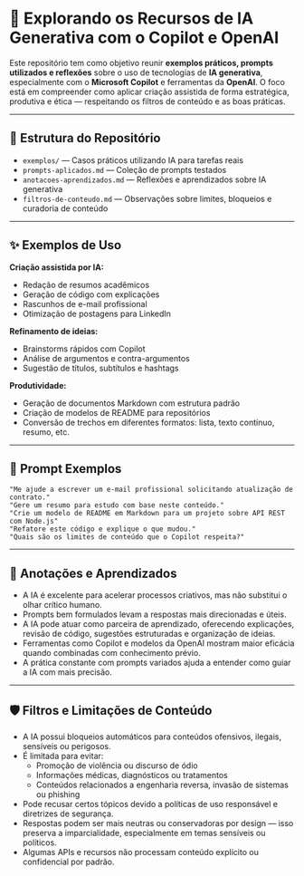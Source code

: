 # 🤖 Explorando os Recursos de IA Generativa com o Copilot e OpenAI

Este repositório tem como objetivo reunir **exemplos práticos, prompts utilizados e reflexões** sobre o uso de tecnologias de **IA generativa**, especialmente com o **Microsoft Copilot** e ferramentas da **OpenAI**. O foco está em compreender como aplicar criação assistida de forma estratégica, produtiva e ética — respeitando os filtros de conteúdo e as boas práticas.

---

## 🧭 Estrutura do Repositório

- `exemplos/` — Casos práticos utilizando IA para tarefas reais
- `prompts-aplicados.md` — Coleção de prompts testados
- `anotacoes-aprendizados.md` — Reflexões e aprendizados sobre IA generativa
- `filtros-de-conteudo.md` — Observações sobre limites, bloqueios e curadoria de conteúdo

---

## ✨ Exemplos de Uso

**Criação assistida por IA:**
- Redação de resumos acadêmicos
- Geração de código com explicações
- Rascunhos de e-mail profissional
- Otimização de postagens para LinkedIn

**Refinamento de ideias:**
- Brainstorms rápidos com Copilot
- Análise de argumentos e contra-argumentos
- Sugestão de títulos, subtítulos e hashtags

**Produtividade:**
- Geração de documentos Markdown com estrutura padrão
- Criação de modelos de README para repositórios
- Conversão de trechos em diferentes formatos: lista, texto contínuo, resumo, etc.

---

## 💬 Prompt Exemplos

```text
"Me ajude a escrever um e-mail profissional solicitando atualização de contrato."
"Gere um resumo para estudo com base neste conteúdo."
"Crie um modelo de README em Markdown para um projeto sobre API REST com Node.js"
"Refatore este código e explique o que mudou."
"Quais são os limites de conteúdo que o Copilot respeita?"
```
---

## 🧠 Anotações e Aprendizados

- A IA é excelente para acelerar processos criativos, mas não substitui o olhar crítico humano.
- Prompts bem formulados levam a respostas mais direcionadas e úteis.
- A IA pode atuar como parceira de aprendizado, oferecendo explicações, revisão de código, sugestões estruturadas e organização de ideias.
- Ferramentas como Copilot e modelos da OpenAI mostram maior eficácia quando combinadas com conhecimento prévio.
- A prática constante com prompts variados ajuda a entender como guiar a IA com mais precisão.

---

## 🛡️ Filtros e Limitações de Conteúdo

- A IA possui bloqueios automáticos para conteúdos ofensivos, ilegais, sensíveis ou perigosos.
- É limitada para evitar:
    - Promoção de violência ou discurso de ódio
    - Informações médicas, diagnósticos ou tratamentos
    - Conteúdos relacionados a engenharia reversa, invasão de sistemas ou phishing
- Pode recusar certos tópicos devido a políticas de uso responsável e diretrizes de segurança.
- Respostas podem ser mais neutras ou conservadoras por design — isso preserva a imparcialidade, especialmente em temas sensíveis ou políticos.
- Algumas APIs e recursos não processam conteúdo explícito ou confidencial por padrão.
